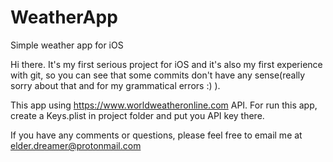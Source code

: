 # WeatherApp
Simple weather app for iOS

Hi there. It's my first serious project for iOS and it's also my first experience with git, so you can see that some commits
don't have any sense(really sorry about that and for my grammatical errors :) ). 

This app using https://www.worldweatheronline.com API. 
For run this app, create a Keys.plist in project folder and put you API key there.

If you have any comments or questions, please feel free to email me at elder.dreamer@protonmail.com
